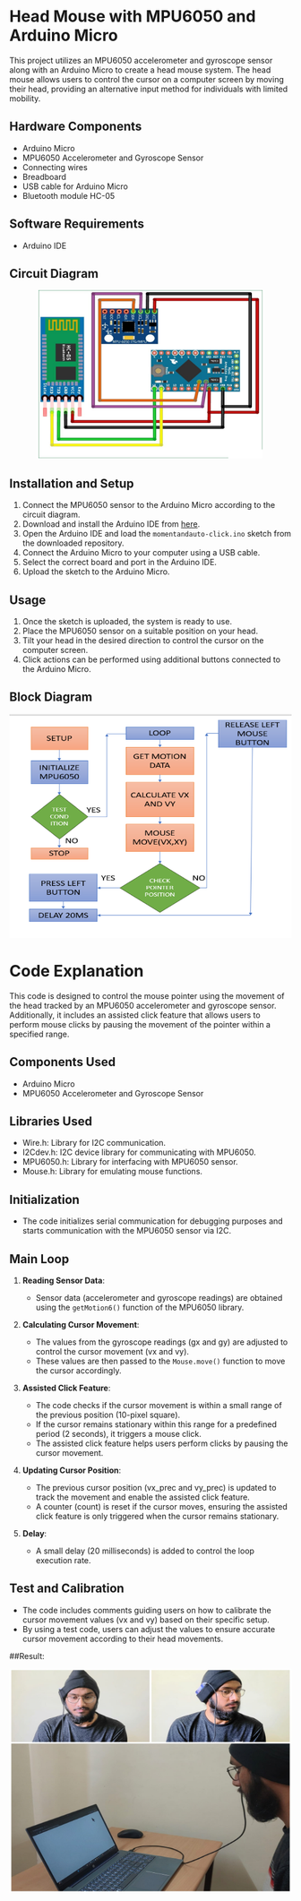 # Head Mouse with MPU6050 and Arduino Micro

This project utilizes an MPU6050 accelerometer and gyroscope sensor along with an Arduino Micro to create a head mouse system. The head mouse allows users to control the cursor on a computer screen by moving their head, providing an alternative input method for individuals with limited mobility.

## Hardware Components
- Arduino Micro
- MPU6050 Accelerometer and Gyroscope Sensor
- Connecting wires
- Breadboard
- USB cable for Arduino Micro
- Bluetooth module HC-05

## Software Requirements
- Arduino IDE

## Circuit Diagram
<div align="center">
  <img alt="circuitDiagram" src="circuit diagram.jpg" width="400" height="300" />
</div>


## Installation and Setup
1. Connect the MPU6050 sensor to the Arduino Micro according to the circuit diagram.
2. Download and install the Arduino IDE from [here](https://www.arduino.cc/en/software).
4. Open the Arduino IDE and load the `momentandauto-click.ino` sketch from the downloaded repository.
5. Connect the Arduino Micro to your computer using a USB cable.
6. Select the correct board and port in the Arduino IDE.
7. Upload the sketch to the Arduino Micro.

## Usage
1. Once the sketch is uploaded, the system is ready to use.
2. Place the MPU6050 sensor on a suitable position on your head.
3. Tilt your head in the desired direction to control the cursor on the computer screen.
4. Click actions can be performed using additional buttons connected to the Arduino Micro.

## Block Diagram
<div align="center">
  <img alt="circuitDiagram" src="block diagram remastered.png" width="600" height="400" />
</div>


# Code Explanation

This code is designed to control the mouse pointer using the movement of the head tracked by an MPU6050 accelerometer and gyroscope sensor. Additionally, it includes an assisted click feature that allows users to perform mouse clicks by pausing the movement of the pointer within a specified range.

## Components Used
- Arduino Micro
- MPU6050 Accelerometer and Gyroscope Sensor

## Libraries Used
- Wire.h: Library for I2C communication.
- I2Cdev.h: I2C device library for communicating with MPU6050.
- MPU6050.h: Library for interfacing with MPU6050 sensor.
- Mouse.h: Library for emulating mouse functions.

## Initialization
- The code initializes serial communication for debugging purposes and starts communication with the MPU6050 sensor via I2C.

## Main Loop
1. **Reading Sensor Data**:
   - Sensor data (accelerometer and gyroscope readings) are obtained using the `getMotion6()` function of the MPU6050 library.

2. **Calculating Cursor Movement**:
   - The values from the gyroscope readings (gx and gy) are adjusted to control the cursor movement (vx and vy).
   - These values are then passed to the `Mouse.move()` function to move the cursor accordingly.

3. **Assisted Click Feature**:
   - The code checks if the cursor movement is within a small range of the previous position (10-pixel square).
   - If the cursor remains stationary within this range for a predefined period (2 seconds), it triggers a mouse click.
   - The assisted click feature helps users perform clicks by pausing the cursor movement.

4. **Updating Cursor Position**:
   - The previous cursor position (vx_prec and vy_prec) is updated to track the movement and enable the assisted click feature.
   - A counter (count) is reset if the cursor moves, ensuring the assisted click feature is only triggered when the cursor remains stationary.

5. **Delay**:
   - A small delay (20 milliseconds) is added to control the loop execution rate.

## Test and Calibration
- The code includes comments guiding users on how to calibrate the cursor movement values (vx and vy) based on their specific setup.
- By using a test code, users can adjust the values to ensure accurate cursor movement according to their head movements.

##Result:
<div align="center">
  <img alt="circuitDiagram" src="result.jpg" width="600" height="400" />
</div>






